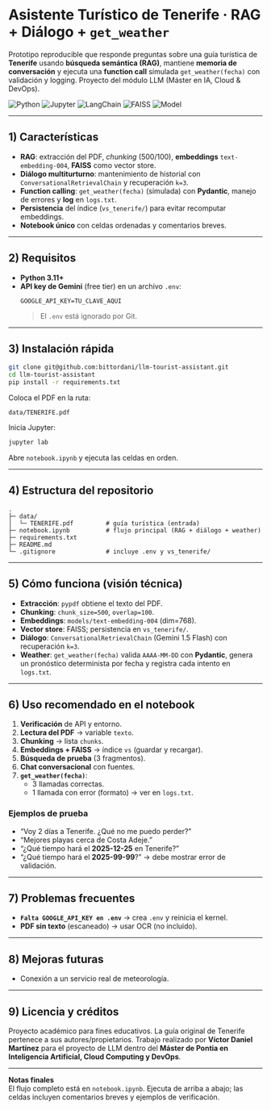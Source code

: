 # Asistente Turístico de Tenerife · RAG + Diálogo + `get_weather`

Prototipo reproducible que responde preguntas sobre una guía turística de **Tenerife** usando **búsqueda semántica (RAG)**, mantiene **memoria de conversación** y ejecuta una **function call** simulada `get_weather(fecha)` con validación y logging. Proyecto del módulo LLM (Máster en IA, Cloud & DevOps).

<div align="left">

![Python](https://img.shields.io/badge/Python-3.11+-blue)
![Jupyter](https://img.shields.io/badge/Jupyter-Lab-orange)
![LangChain](https://img.shields.io/badge/LangChain-0.2+-informational)
![FAISS](https://img.shields.io/badge/Vector%20DB-FAISS-green)
![Model](https://img.shields.io/badge/LLM-Gemini%201.5%20Flash-6aa84f)

</div>

---

## 1) Características

- **RAG**: extracción del PDF, *chunking* (500/100), **embeddings** `text-embedding-004`, **FAISS** como vector store.  
- **Diálogo multiturturno**: mantenimiento de historial con `ConversationalRetrievalChain` y recuperación `k=3`.  
- **Function calling**: `get_weather(fecha)` (simulada) con **Pydantic**, manejo de errores y **log** en `logs.txt`.  
- **Persistencia** del índice (`vs_tenerife/`) para evitar recomputar embeddings.  
- **Notebook único** con celdas ordenadas y comentarios breves.

---

## 2) Requisitos

- **Python 3.11+**
- **API key de Gemini** (free tier) en un archivo `.env`:
  ```
  GOOGLE_API_KEY=TU_CLAVE_AQUI
  ```
  > El `.env` está ignorado por Git.

---

## 3) Instalación rápida

```bash
git clone git@github.com:bittordani/llm-tourist-assistant.git
cd llm-tourist-assistant
pip install -r requirements.txt
```

Coloca el PDF en la ruta:
```
data/TENERIFE.pdf
```

Inicia Jupyter:
```bash
jupyter lab
```
Abre `notebook.ipynb` y ejecuta las celdas en orden.

---

## 4) Estructura del repositorio

```
.
├─ data/
│  └─ TENERIFE.pdf         # guía turística (entrada)
├─ notebook.ipynb          # flujo principal (RAG + diálogo + weather)
├─ requirements.txt
├─ README.md
└─ .gitignore              # incluye .env y vs_tenerife/
```

---

## 5) Cómo funciona (visión técnica)

- **Extracción**: `pypdf` obtiene el texto del PDF.  
- **Chunking**: `chunk_size=500`, `overlap=100`.  
- **Embeddings**: `models/text-embedding-004` (dim=768).  
- **Vector store**: FAISS; persistencia en `vs_tenerife/`.  
- **Diálogo**: `ConversationalRetrievalChain` (Gemini 1.5 Flash) con recuperación `k=3`.  
- **Weather**: `get_weather(fecha)` valida `AAAA-MM-DD` con **Pydantic**, genera un pronóstico determinista por fecha y registra cada intento en `logs.txt`.

---

## 6) Uso recomendado en el notebook

1. **Verificación** de API y entorno.  
2. **Lectura del PDF** → variable `texto`.  
3. **Chunking** → lista `chunks`.  
4. **Embeddings + FAISS** → índice `vs` (guardar y recargar).  
5. **Búsqueda de prueba** (3 fragmentos).  
6. **Chat conversacional** con fuentes.  
7. **`get_weather(fecha)`**:  
   - 3 llamadas correctas.  
   - 1 llamada con error (formato) → ver en `logs.txt`.

### Ejemplos de prueba

- “Voy 2 días a Tenerife. ¿Qué no me puedo perder?”  
- “Mejores playas cerca de Costa Adeje.”  
- “¿Qué tiempo hará el **2025-12-25** en Tenerife?”  
- “¿Qué tiempo hará el **2025-99-99**?” → debe mostrar error de validación.

---

## 7) Problemas frecuentes

- **`Falta GOOGLE_API_KEY en .env`** → crea `.env` y reinicia el kernel.  
- **PDF sin texto** (escaneado) → usar OCR (no incluido).  

---

## 8) Mejoras futuras

- Conexión a un servicio real de meteorología.

---

## 9) Licencia y créditos

Proyecto académico para fines educativos. La guía original de Tenerife pertenece a sus autores/propietarios.
Trabajo realizado por **Víctor Daniel Martínez** para el proyecto de LLM dentro del **Máster de Pontia en Inteligencia Artificial, Cloud Computing y DevOps**.

---

**Notas finales**  
El flujo completo está en `notebook.ipynb`. Ejecuta de arriba a abajo; las celdas incluyen comentarios breves y ejemplos de verificación.

